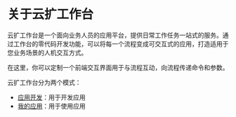 # 关于云扩工作台

云扩工作台是一个面向业务人员的应用平台，提供日常工作任务一站式的服务。通过工作台的零代码开发功能，可以将每一个流程变成可交互式的应用，打造适用于您业务场景的人机交互方式。

在这里，你可以定制一个前端交互界面用于与流程互动，向流程传递命令和参数。

云扩工作台分为两个模式：
- [应用开发](.\devApps\devApps.md)：用于开发应用
- [我的应用](.\userApps\userApps.md)：用于使用应用

